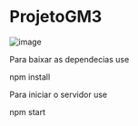 # ProjetoGM3

![image](https://user-images.githubusercontent.com/113726682/208924466-6143dee6-511e-4d62-8761-0b83ea226fd2.png)

Para baixar as dependecias use

npm install

Para iniciar o servidor use

npm start

